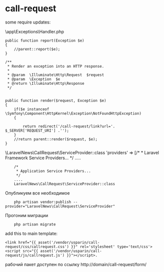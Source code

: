 # call-request


some require updates:



\app\Exceptions\Handler.php

    public function report(Exception $e)
    {
		//parent::report($e);
    }

    /**
     * Render an exception into an HTTP response.
     *
     * @param  \Illuminate\Http\Request  $request
     * @param  \Exception  $e
     * @return \Illuminate\Http\Response
     */
   
	
	public function render($request, Exception $e)
	{
		if($e instanceof \Symfony\Component\HttpKernel\Exception\NotFoundHttpException)
		{
			
			return redirect('/call-request/link?url='. $_SERVER['REQUEST_URI'] .'');
		}
		//return parent::render($request, $e);
	}
	
\LaravelNews\CallRequest\ServiceProvider::class
	'providers' => [/*
         * Laravel Framework Service Providers...
         */
        .....

        /*
         * Application Service Providers...
         */
        ....
        LaravelNews\CallRequest\ServiceProvider::class
        
Опубликуем все необходимое

        php artisan vendor:publish --provider="LaravelNews\CallRequest\ServiceProvider"

Прогоним миграции 
        
        php artisan migrate
add this to main template:

	<link href="{{ asset('/vendor/usparin/call-request/css/callrequest.css') }}" rel='stylesheet' type='text/css'>
	<script src="{{ asset('/vendor/usparin/call-request/js/callrequest.js') }}"></script>.

рабочий пакет доступен по ссылку http://domain/call-request/form/
